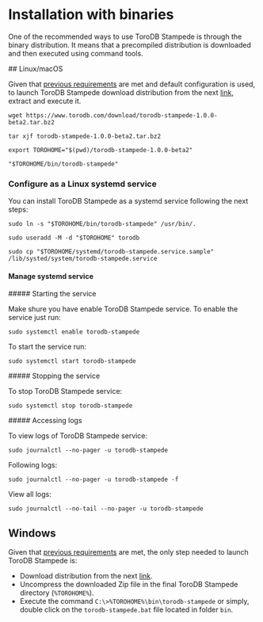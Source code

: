<h1>Installation with binaries</h1>

One of the recommended ways to use ToroDB Stampede is through the binary distribution. It means that a precompiled distribution is downloaded and then executed using command tools.

## Linux/macOS

Given that [previous requirements](previous-requirements.md) are met and default configuration is used, to launch ToroDB Stampede download distribution from the next [link](https://www.torodb.com/download/torodb-stampede-1.0.0-beta2.tar.bz2), extract and execute it.

```no-highlight
wget https://www.torodb.com/download/torodb-stampede-1.0.0-beta2.tar.bz2

tar xjf torodb-stampede-1.0.0-beta2.tar.bz2

export TOROHOME="$(pwd)/torodb-stampede-1.0.0-beta2"

"$TOROHOME/bin/torodb-stampede"
```

### Configure as a Linux systemd service

You can install ToroDB Stampede as a systemd service following the next steps:

```no-highlight
sudo ln -s "$TOROHOME/bin/torodb-stampede" /usr/bin/.

sudo useradd -M -d "$TOROHOME" torodb

sudo cp "$TOROHOME/systemd/torodb-stampede.service.sample" /lib/systed/system/torodb-stampede.service
```

#### Manage systemd service

##### Starting the service

Make shure you have enable ToroDB Stampede service. To enable the service just run:

```no-highlight
sudo systemctl enable torodb-stampede
```

To start the service run:

```no-highlight
sudo systemctl start torodb-stampede
```

##### Stopping the service

To stop ToroDB Stampede service:

```no-highlight
sudo systemctl stop torodb-stampede
```

##### Accessing logs

To view logs of ToroDB Stampede service:

```no-highlight
sudo journalctl --no-pager -u torodb-stampede
```

Following logs:

```no-highlight
sudo journalctl --no-pager -u torodb-stampede -f
```

View all logs:

```no-highlight
sudo journalctl --no-tail --no-pager -u torodb-stampede
```


## Windows

Given that [previous requirements](previous-requirements.md#create-toropass-file) are met, the only step needed to launch ToroDB Stampede is:

* Download distribution from the next [link](https://www.torodb.com/download/torodb-stampede-1.0.0-beta2.zip).
* Uncompress the downloaded Zip file in the final ToroDB Stampede directory (`%TOROHOME%`).
* Execute the command `C:\>%TOROHOME%\bin\torodb-stampede` or simply, double click on the `torodb-stampede.bat` file located in folder `bin`.



